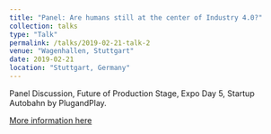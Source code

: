 ```yaml
---
title: "Panel: Are humans still at the center of Industry 4.0?"
collection: talks
type: "Talk"
permalink: /talks/2019-02-21-talk-2
venue: "Wagenhallen, Stuttgart"
date: 2019-02-21
location: "Stuttgart, Germany"
---
```


Panel Discussion, Future of Production Stage, Expo Day 5, Startup Autobahn by PlugandPlay.

[More information here](https://expo5.pnptc.events/)
